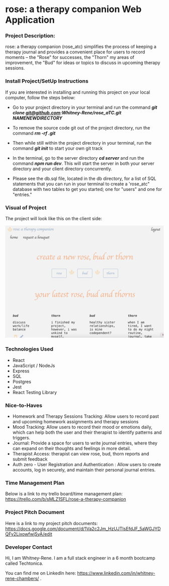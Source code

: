 # rose: a therapy companion Web Application

### Project Description:

rose: a therapy companion (rose_atc) simplifies the process of keeping a therapy journal and provides a convenient place for users to record moments – the "Rose" for successes, the "Thorn" my areas of improvement, the "Bud" for ideas or topics to discuss in upcoming therapy sessions.


### Install Project/SetUp Instructions 

If you are interested in installing and running this project on your local computer, follow the steps below:

* Go to your project directory in your terminal and run the command ***git clone git@github.com:Whitney-Rene/rose_aTC.git NAMENEWDIRECTORY***

* To remove the source code git out of the project directory, run the command ***rm -rf .git***

* Then while still within the project directory in your terminal, run the command ***git init*** to start your own git track

* In the terminal, go to the server directory ***cd server*** and run the command ***npm run dev***. This will start the server in both your server directory and your client directory concurrently.

* Please see the db.sql file, located in the db directory, for a list of SQL statements that you can run in your terminal to create a 'rose_atc" database with two tables to get you started; one for "users" and one for "entries." 

### Visual of Project

The project will look like this on the client side:

![preview of rose: a therapy companion](<rose_atc, week 3.png>)

### Technologies Used

* React
* JavaScript / NodeJs
* Express
* SQL
* Postgres
* Jest
* React Testing Library


### Nice-to-Haves

* Homework and Therapy Sessions Tracking:  Allow users to record past and upcoming homework assignments and therapy sessions
* Mood Tracking: Allow users to record their mood or emotions daily, which can help both the user and their therapist to identify patterns and triggers.
* Journal: Provide a space for users to write journal entries, where they can expand on their thoughts and feelings in more detail.
* Therapist Access: therapist can view rose, bud, thorn reports and submit feedback
* Auth zero - User Registration and Authentication : Allow users to create accounts, log in securely, and maintain their personal journal entries.


### Time Management Plan
Below is a link to my trello board/time management plan:
https://trello.com/b/sMLZ1SFL/rose-a-therapy-companion

### Project Pitch Document
Here is a link to my project pitch documents:
https://docs.google.com/document/d/1Va2c2Jm_HzUJTIsEfdJF_5aWGJYDQFv2LixowfwjSyA/edit

### Developer Contact

Hi, I am Whitney-Rene.  I am a full stack engineer in a 6 month bootcamp called Techtonica.

You can find me on LinkedIn here: https://www.linkedin.com/in/whitney-rene-chambers/ .